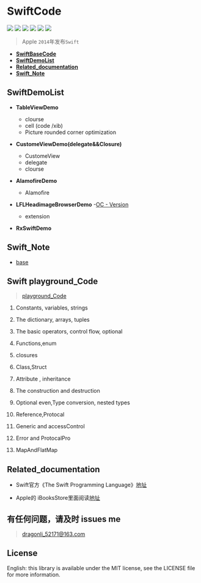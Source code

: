 # SwiftCode

</p>
<p align='left'>
<img src="https://img.shields.io/badge/build-passing-brightgreen.svg">
<img src="https://img.shields.io/badge/platform-iOS-ff69b4.svg">
<img src="https://img.shields.io/badge/language-Swift-abcdef.svg">
<img src="https://img.shields.io/badge/PR-welcome%20!-brightgreen.svg?colorA=a0cd34">
<img src="https://img.shields.io/packagist/l/doctrine/orm.svg">
<img src="https://img.shields.io/github/last-commit/google/skia.svg">
</p>

> Apple `2014`年发布`Swift`

- **[SwiftBaseCode](#SwiftBase)**
- **[SwiftDemoList](#SwiftDemoList)**
- **[Related_documentation](#Related_documentation)**
- **[Swift_Note](#Swift_Note)**


## <a name="SwiftDemoList"></a> SwiftDemoList

- **TableViewDemo**
	- clourse  
	- cell (code /xib) 
	- Picture rounded corner optimization
	
- **CustomeViewDemo(delegate&&Closure)**
	- CustomeView 
	- delegate
	- clourse  

- **AlamofireDemo**
	
	- Alamofire

- **LFLHeadimageBrowserDemo**
	-[OC - Version](https://github.com/DevDragonLi/iOSDevDemo/tree/master/LFLHeadimageBrowserDemo) 
	- extension 

- **RxSwiftDemo**	


## <a name="Swift_Note"></a> Swift_Note

- [base](./SwiftNote/base.md)


## <a name="SwiftBase"></a> Swift playground_Code 
 
> [playground_Code](./playground_Code)
 
 1. Constants, variables, strings
 
 2. The dictionary, arrays, tuples
 
 3. The basic operators, control flow, optional
 
 4. Functions,enum
 
 5. closures
 
 6. Class,Struct 
 
 7. Attribute , inheritance
 
 8. The construction and destruction
 
 9. Optional even,Type conversion, nested types
 
 10. Reference,Protocal
 
 11. Generic and accessControl
 
 12. Error and ProtocalPro

 13. MapAndFlatMap 

## <a name="Related_documentation"></a>Related_documentation


- Swift官方《The Swift Programming Language》[地址](https://swift.org/documentation/#the-swift-programming-language )

- Apple的 iBooksStore里面阅读[地址](https://itunes.apple.com/us/book/the-swift-programming-language/id1002622538?mt=11)



## 有任何问题，请及时 issues me 

> dragonli_52171@163.com 
 
## License

English: this library is available under the MIT license, see the LICENSE file for more information.   


